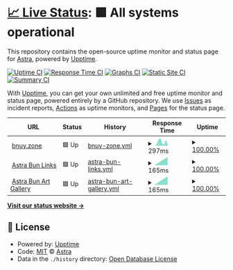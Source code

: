 # [📈 Live Status](https://status.bnuy.zone): <!--live status--> **🟩 All systems operational**

This repository contains the open-source uptime monitor and status page for [Astra](https://astrabun.com), powered by [Upptime](https://github.com/upptime/upptime).

[![Uptime CI](https://github.com/astrabun/status.bnuy.zone/workflows/Uptime%20CI/badge.svg)](https://github.com/astrabun/status.bnuy.zone/actions?query=workflow%3A%22Uptime+CI%22)
[![Response Time CI](https://github.com/astrabun/status.bnuy.zone/workflows/Response%20Time%20CI/badge.svg)](https://github.com/astrabun/status.bnuy.zone/actions?query=workflow%3A%22Response+Time+CI%22)
[![Graphs CI](https://github.com/astrabun/status.bnuy.zone/workflows/Graphs%20CI/badge.svg)](https://github.com/astrabun/status.bnuy.zone/actions?query=workflow%3A%22Graphs+CI%22)
[![Static Site CI](https://github.com/astrabun/status.bnuy.zone/workflows/Static%20Site%20CI/badge.svg)](https://github.com/astrabun/status.bnuy.zone/actions?query=workflow%3A%22Static+Site+CI%22)
[![Summary CI](https://github.com/astrabun/status.bnuy.zone/workflows/Summary%20CI/badge.svg)](https://github.com/astrabun/status.bnuy.zone/actions?query=workflow%3A%22Summary+CI%22)

With [Upptime](https://upptime.js.org), you can get your own unlimited and free uptime monitor and status page, powered entirely by a GitHub repository. We use [Issues](https://github.com/astrabun/status.bnuy.zone/issues) as incident reports, [Actions](https://github.com/astrabun/status.bnuy.zone/actions) as uptime monitors, and [Pages](https://status.bnuy.zone) for the status page.

<!--start: status pages-->
<!-- This summary is generated by Upptime (https://github.com/upptime/upptime) -->
<!-- Do not edit this manually, your changes will be overwritten -->
<!-- prettier-ignore -->
| URL | Status | History | Response Time | Uptime |
| --- | ------ | ------- | ------------- | ------ |
| <img alt="" src="https://icons.duckduckgo.com/ip3/bnuy.zone.ico" height="13"> [bnuy.zone](https://bnuy.zone) | 🟩 Up | [bnuy-zone.yml](https://github.com/astrabun/status.bnuy.zone/commits/HEAD/history/bnuy-zone.yml) | <details><summary><img alt="Response time graph" src="./graphs/bnuy-zone/response-time-week.png" height="20"> 297ms</summary><br><a href="https://status.bnuy.zone/history/bnuy-zone"><img alt="Response time 288" src="https://img.shields.io/endpoint?url=https%3A%2F%2Fraw.githubusercontent.com%2Fastrabun%2Fstatus.bnuy.zone%2FHEAD%2Fapi%2Fbnuy-zone%2Fresponse-time.json"></a><br><a href="https://status.bnuy.zone/history/bnuy-zone"><img alt="24-hour response time 285" src="https://img.shields.io/endpoint?url=https%3A%2F%2Fraw.githubusercontent.com%2Fastrabun%2Fstatus.bnuy.zone%2FHEAD%2Fapi%2Fbnuy-zone%2Fresponse-time-day.json"></a><br><a href="https://status.bnuy.zone/history/bnuy-zone"><img alt="7-day response time 297" src="https://img.shields.io/endpoint?url=https%3A%2F%2Fraw.githubusercontent.com%2Fastrabun%2Fstatus.bnuy.zone%2FHEAD%2Fapi%2Fbnuy-zone%2Fresponse-time-week.json"></a><br><a href="https://status.bnuy.zone/history/bnuy-zone"><img alt="30-day response time 272" src="https://img.shields.io/endpoint?url=https%3A%2F%2Fraw.githubusercontent.com%2Fastrabun%2Fstatus.bnuy.zone%2FHEAD%2Fapi%2Fbnuy-zone%2Fresponse-time-month.json"></a><br><a href="https://status.bnuy.zone/history/bnuy-zone"><img alt="1-year response time 288" src="https://img.shields.io/endpoint?url=https%3A%2F%2Fraw.githubusercontent.com%2Fastrabun%2Fstatus.bnuy.zone%2FHEAD%2Fapi%2Fbnuy-zone%2Fresponse-time-year.json"></a></details> | <details><summary><a href="https://status.bnuy.zone/history/bnuy-zone">100.00%</a></summary><a href="https://status.bnuy.zone/history/bnuy-zone"><img alt="All-time uptime 99.73%" src="https://img.shields.io/endpoint?url=https%3A%2F%2Fraw.githubusercontent.com%2Fastrabun%2Fstatus.bnuy.zone%2FHEAD%2Fapi%2Fbnuy-zone%2Fuptime.json"></a><br><a href="https://status.bnuy.zone/history/bnuy-zone"><img alt="24-hour uptime 100.00%" src="https://img.shields.io/endpoint?url=https%3A%2F%2Fraw.githubusercontent.com%2Fastrabun%2Fstatus.bnuy.zone%2FHEAD%2Fapi%2Fbnuy-zone%2Fuptime-day.json"></a><br><a href="https://status.bnuy.zone/history/bnuy-zone"><img alt="7-day uptime 100.00%" src="https://img.shields.io/endpoint?url=https%3A%2F%2Fraw.githubusercontent.com%2Fastrabun%2Fstatus.bnuy.zone%2FHEAD%2Fapi%2Fbnuy-zone%2Fuptime-week.json"></a><br><a href="https://status.bnuy.zone/history/bnuy-zone"><img alt="30-day uptime 100.00%" src="https://img.shields.io/endpoint?url=https%3A%2F%2Fraw.githubusercontent.com%2Fastrabun%2Fstatus.bnuy.zone%2FHEAD%2Fapi%2Fbnuy-zone%2Fuptime-month.json"></a><br><a href="https://status.bnuy.zone/history/bnuy-zone"><img alt="1-year uptime 99.73%" src="https://img.shields.io/endpoint?url=https%3A%2F%2Fraw.githubusercontent.com%2Fastrabun%2Fstatus.bnuy.zone%2FHEAD%2Fapi%2Fbnuy-zone%2Fuptime-year.json"></a></details>
| <img alt="" src="https://icons.duckduckgo.com/ip3/astrabun.com.ico" height="13"> [Astra Bun Links](https://astrabun.com) | 🟩 Up | [astra-bun-links.yml](https://github.com/astrabun/status.bnuy.zone/commits/HEAD/history/astra-bun-links.yml) | <details><summary><img alt="Response time graph" src="./graphs/astra-bun-links/response-time-week.png" height="20"> 165ms</summary><br><a href="https://status.bnuy.zone/history/astra-bun-links"><img alt="Response time 165" src="https://img.shields.io/endpoint?url=https%3A%2F%2Fraw.githubusercontent.com%2Fastrabun%2Fstatus.bnuy.zone%2FHEAD%2Fapi%2Fastra-bun-links%2Fresponse-time.json"></a><br><a href="https://status.bnuy.zone/history/astra-bun-links"><img alt="24-hour response time 165" src="https://img.shields.io/endpoint?url=https%3A%2F%2Fraw.githubusercontent.com%2Fastrabun%2Fstatus.bnuy.zone%2FHEAD%2Fapi%2Fastra-bun-links%2Fresponse-time-day.json"></a><br><a href="https://status.bnuy.zone/history/astra-bun-links"><img alt="7-day response time 165" src="https://img.shields.io/endpoint?url=https%3A%2F%2Fraw.githubusercontent.com%2Fastrabun%2Fstatus.bnuy.zone%2FHEAD%2Fapi%2Fastra-bun-links%2Fresponse-time-week.json"></a><br><a href="https://status.bnuy.zone/history/astra-bun-links"><img alt="30-day response time 165" src="https://img.shields.io/endpoint?url=https%3A%2F%2Fraw.githubusercontent.com%2Fastrabun%2Fstatus.bnuy.zone%2FHEAD%2Fapi%2Fastra-bun-links%2Fresponse-time-month.json"></a><br><a href="https://status.bnuy.zone/history/astra-bun-links"><img alt="1-year response time 165" src="https://img.shields.io/endpoint?url=https%3A%2F%2Fraw.githubusercontent.com%2Fastrabun%2Fstatus.bnuy.zone%2FHEAD%2Fapi%2Fastra-bun-links%2Fresponse-time-year.json"></a></details> | <details><summary><a href="https://status.bnuy.zone/history/astra-bun-links">100.00%</a></summary><a href="https://status.bnuy.zone/history/astra-bun-links"><img alt="All-time uptime 100.00%" src="https://img.shields.io/endpoint?url=https%3A%2F%2Fraw.githubusercontent.com%2Fastrabun%2Fstatus.bnuy.zone%2FHEAD%2Fapi%2Fastra-bun-links%2Fuptime.json"></a><br><a href="https://status.bnuy.zone/history/astra-bun-links"><img alt="24-hour uptime 100.00%" src="https://img.shields.io/endpoint?url=https%3A%2F%2Fraw.githubusercontent.com%2Fastrabun%2Fstatus.bnuy.zone%2FHEAD%2Fapi%2Fastra-bun-links%2Fuptime-day.json"></a><br><a href="https://status.bnuy.zone/history/astra-bun-links"><img alt="7-day uptime 100.00%" src="https://img.shields.io/endpoint?url=https%3A%2F%2Fraw.githubusercontent.com%2Fastrabun%2Fstatus.bnuy.zone%2FHEAD%2Fapi%2Fastra-bun-links%2Fuptime-week.json"></a><br><a href="https://status.bnuy.zone/history/astra-bun-links"><img alt="30-day uptime 100.00%" src="https://img.shields.io/endpoint?url=https%3A%2F%2Fraw.githubusercontent.com%2Fastrabun%2Fstatus.bnuy.zone%2FHEAD%2Fapi%2Fastra-bun-links%2Fuptime-month.json"></a><br><a href="https://status.bnuy.zone/history/astra-bun-links"><img alt="1-year uptime 100.00%" src="https://img.shields.io/endpoint?url=https%3A%2F%2Fraw.githubusercontent.com%2Fastrabun%2Fstatus.bnuy.zone%2FHEAD%2Fapi%2Fastra-bun-links%2Fuptime-year.json"></a></details>
| <img alt="" src="https://icons.duckduckgo.com/ip3/art.astrabun.com.ico" height="13"> [Astra Bun Art Gallery](https://art.astrabun.com) | 🟩 Up | [astra-bun-art-gallery.yml](https://github.com/astrabun/status.bnuy.zone/commits/HEAD/history/astra-bun-art-gallery.yml) | <details><summary><img alt="Response time graph" src="./graphs/astra-bun-art-gallery/response-time-week.png" height="20"> 165ms</summary><br><a href="https://status.bnuy.zone/history/astra-bun-art-gallery"><img alt="Response time 165" src="https://img.shields.io/endpoint?url=https%3A%2F%2Fraw.githubusercontent.com%2Fastrabun%2Fstatus.bnuy.zone%2FHEAD%2Fapi%2Fastra-bun-art-gallery%2Fresponse-time.json"></a><br><a href="https://status.bnuy.zone/history/astra-bun-art-gallery"><img alt="24-hour response time 165" src="https://img.shields.io/endpoint?url=https%3A%2F%2Fraw.githubusercontent.com%2Fastrabun%2Fstatus.bnuy.zone%2FHEAD%2Fapi%2Fastra-bun-art-gallery%2Fresponse-time-day.json"></a><br><a href="https://status.bnuy.zone/history/astra-bun-art-gallery"><img alt="7-day response time 165" src="https://img.shields.io/endpoint?url=https%3A%2F%2Fraw.githubusercontent.com%2Fastrabun%2Fstatus.bnuy.zone%2FHEAD%2Fapi%2Fastra-bun-art-gallery%2Fresponse-time-week.json"></a><br><a href="https://status.bnuy.zone/history/astra-bun-art-gallery"><img alt="30-day response time 165" src="https://img.shields.io/endpoint?url=https%3A%2F%2Fraw.githubusercontent.com%2Fastrabun%2Fstatus.bnuy.zone%2FHEAD%2Fapi%2Fastra-bun-art-gallery%2Fresponse-time-month.json"></a><br><a href="https://status.bnuy.zone/history/astra-bun-art-gallery"><img alt="1-year response time 165" src="https://img.shields.io/endpoint?url=https%3A%2F%2Fraw.githubusercontent.com%2Fastrabun%2Fstatus.bnuy.zone%2FHEAD%2Fapi%2Fastra-bun-art-gallery%2Fresponse-time-year.json"></a></details> | <details><summary><a href="https://status.bnuy.zone/history/astra-bun-art-gallery">100.00%</a></summary><a href="https://status.bnuy.zone/history/astra-bun-art-gallery"><img alt="All-time uptime 100.00%" src="https://img.shields.io/endpoint?url=https%3A%2F%2Fraw.githubusercontent.com%2Fastrabun%2Fstatus.bnuy.zone%2FHEAD%2Fapi%2Fastra-bun-art-gallery%2Fuptime.json"></a><br><a href="https://status.bnuy.zone/history/astra-bun-art-gallery"><img alt="24-hour uptime 100.00%" src="https://img.shields.io/endpoint?url=https%3A%2F%2Fraw.githubusercontent.com%2Fastrabun%2Fstatus.bnuy.zone%2FHEAD%2Fapi%2Fastra-bun-art-gallery%2Fuptime-day.json"></a><br><a href="https://status.bnuy.zone/history/astra-bun-art-gallery"><img alt="7-day uptime 100.00%" src="https://img.shields.io/endpoint?url=https%3A%2F%2Fraw.githubusercontent.com%2Fastrabun%2Fstatus.bnuy.zone%2FHEAD%2Fapi%2Fastra-bun-art-gallery%2Fuptime-week.json"></a><br><a href="https://status.bnuy.zone/history/astra-bun-art-gallery"><img alt="30-day uptime 100.00%" src="https://img.shields.io/endpoint?url=https%3A%2F%2Fraw.githubusercontent.com%2Fastrabun%2Fstatus.bnuy.zone%2FHEAD%2Fapi%2Fastra-bun-art-gallery%2Fuptime-month.json"></a><br><a href="https://status.bnuy.zone/history/astra-bun-art-gallery"><img alt="1-year uptime 100.00%" src="https://img.shields.io/endpoint?url=https%3A%2F%2Fraw.githubusercontent.com%2Fastrabun%2Fstatus.bnuy.zone%2FHEAD%2Fapi%2Fastra-bun-art-gallery%2Fuptime-year.json"></a></details>

<!--end: status pages-->

[**Visit our status website →**](https://status.bnuy.zone)

## 📄 License

- Powered by: [Upptime](https://github.com/upptime/upptime)
- Code: [MIT](./LICENSE) © [Astra](https://astrabun.com)
- Data in the `./history` directory: [Open Database License](https://opendatacommons.org/licenses/odbl/1-0/)

